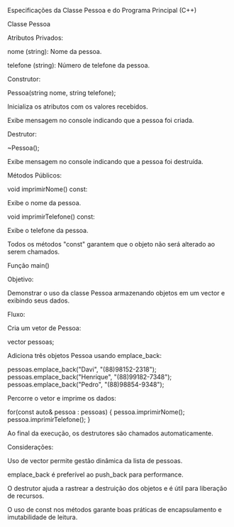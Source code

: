 Especificações da Classe Pessoa e do Programa Principal (C++)

Classe Pessoa

Atributos Privados:

nome (string): Nome da pessoa.

telefone (string): Número de telefone da pessoa.

Construtor:

Pessoa(string nome, string telefone);

Inicializa os atributos com os valores recebidos.

Exibe mensagem no console indicando que a pessoa foi criada.

Destrutor:

~Pessoa();

Exibe mensagem no console indicando que a pessoa foi destruída.

Métodos Públicos:

void imprimirNome() const:

Exibe o nome da pessoa.

void imprimirTelefone() const:

Exibe o telefone da pessoa.

Todos os métodos "const" garantem que o objeto não será alterado ao serem chamados.

Função main()

Objetivo:

Demonstrar o uso da classe Pessoa armazenando objetos em um vector e exibindo seus dados.

Fluxo:

Cria um vetor de Pessoa:

vector<Pessoa> pessoas;

Adiciona três objetos Pessoa usando emplace_back:

pessoas.emplace_back("Davi", "(88)98152-2318");
pessoas.emplace_back("Henrique", "(88)99182-7348");
pessoas.emplace_back("Pedro", "(88)98854-9348");

Percorre o vetor e imprime os dados:

for(const auto& pessoa : pessoas) {
    pessoa.imprimirNome();
    pessoa.imprimirTelefone();
}

Ao final da execução, os destrutores são chamados automaticamente.

Considerações:

Uso de vector permite gestão dinâmica da lista de pessoas.

emplace_back é preferível ao push_back para performance.

O destrutor ajuda a rastrear a destruição dos objetos e é útil para liberação de recursos.

O uso de const nos métodos garante boas práticas de encapsulamento e imutabilidade de leitura.

